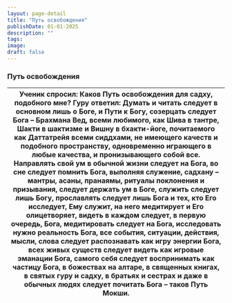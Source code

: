 ```yaml
---
layout: page-detail
title: "Путь освобождения"
publishDate: 01-01-2025
description: ""
tags:
image:
draft: false
---
```


### Путь освобождения

| Ученик спросил:  Каков Путь освобождения для садху, подобного мне? Гуру ответил:  Думать и читать следует в основном лишь о Боге,  и Пути к Богу,  созерцать следует Бога – Брахмана Вед, всеми любимого, как Шива в тантре,  Шакти в шактизме и Вишну в бхакти-йоге,  почитаемого как Даттатрейя всеми сиддхами, не имеющего качеств и подобного пространству,  одновременно играющего в любые качества,  и пронизывающего собой все. Направлять свой ум в обычной жизни следует на Бога,  во сне следует помнить Бога,  выполняя служение, садхану – мантры, асаны, пранаямы, ритуалы поклонения и призывания,  следует держать ум в Боге,  служить следует лишь Богу, прославлять следует лишь Бога и тех,  кто Его исследует,  Ему служит,  на него медитирует и Его олицетворяет, видеть в каждом следует, в первую очередь, Бога,  медитировать следует на Бога,  исследовать нужно реальность Бога,  все события, ситуации, действия, мысли, слова следует распознавать как игру энергии Бога,  всех живых существ следует видеть  как игровые эманации Бога, самого себя следует воспринимать как частицу Бога,  в божествах на алтаре, в священных книгах,  в святых гуру и садху,  в братьях и сестрах и даже в обычных людях следует почитать Бога –  таков Путь Мокши. |
| ---------------------------------------------------------------------------------------------------------------------------------------------------------------------------------------------------------------------------------------------------------------------------------------------------------------------------------------------------------------------------------------------------------------------------------------------------------------------------------------------------------------------------------------------------------------------------------------------------------------------------------------------------------------------------------------------------------------------------------------------------------------------------------------------------------------------------------------------------------------------------------------------------------------------------------------------------------------------------------------------------------------------------------------------------------------------------------------------------------------------------------------------------------------------------------------------------------------------------------------------------------------------------------- |
  
  
